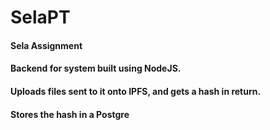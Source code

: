 # SelaPT
#### Sela Assignment
#### Backend for system built using NodeJS.
#### Uploads files sent to it onto IPFS, and gets a hash in return.
#### Stores the hash in a Postgre

